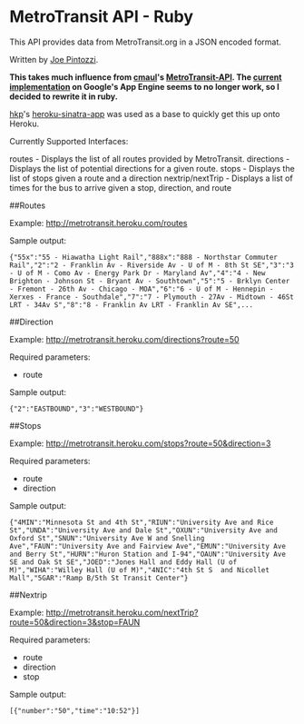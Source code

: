 # MetroTransit API - Ruby
This API provides data from MetroTransit.org in a JSON encoded format.

Written by [Joe Pintozzi](http://pintozzi.com).

**This takes much influence from [cmaul](https://github.com/cmaul)'s [MetroTransit-API](https://github.com/cmaul/MetroTransit-API).  The [current implementation](http://metrotransitapi.appspot.com/) on Google's App Engine seems to no longer work, so I decided to rewrite it in ruby.**

[hkp](https://github.com/hkp)'s [heroku-sinatra-app](https://github.com/hkp/heroku-sinatra-app) was used as a base to quickly get this up onto Heroku.

Currently Supported Interfaces:

routes - Displays the list of all routes provided by MetroTransit.
directions - Displays the list of potential directions for a given route.
stops - Displays the list of stops given a route and a direction
nextrip/nextTrip - Displays a list of times for the bus to arrive given a stop, direction, and route

##Routes

Example: <http://metrotransit.heroku.com/routes>

Sample output:

	{"55x":"55 - Hiawatha Light Rail","888x":"888 - Northstar Commuter Rail","2":"2 - Franklin Av - Riverside Av - U of M - 8th St SE","3":"3 - U of M - Como Av - Energy Park Dr - Maryland Av","4":"4 - New Brighton - Johnson St - Bryant Av - Southtown","5":"5 - Brklyn Center - Fremont - 26th Av - Chicago - MOA","6":"6 - U of M - Hennepin - Xerxes - France - Southdale","7":"7 - Plymouth - 27Av - Midtown - 46St LRT - 34Av S","8":"8 - Franklin Av LRT - Franklin Av SE",...

##Direction

Example: <http://metrotransit.heroku.com/directions?route=50>

Required parameters:

* route

Sample output:

	{"2":"EASTBOUND","3":"WESTBOUND"}
    
##Stops

Example: <http://metrotransit.heroku.com/stops?route=50&direction=3>

Required parameters:

* route
* direction

Sample output:

	{"4MIN":"Minnesota St and 4th St","RIUN":"University Ave and Rice St","UNDA":"University Ave and Dale St","OXUN":"University Ave and Oxford St","SNUN":"University Ave W and Snelling Ave","FAUN":"University Ave and Fairview Ave","EMUN":"University Ave and Berry St","HURN":"Huron Station and I-94","OAUN":"University Ave SE and Oak St SE","JOED":"Jones Hall and Eddy Hall (U of M)","WIHA":"Willey Hall (U of M)","4NIC":"4th St S  and Nicollet Mall","5GAR":"Ramp B/5th St Transit Center"}

##Nextrip

Example: <http://metrotransit.heroku.com/nextTrip?route=50&direction=3&stop=FAUN>

Required parameters:

* route
* direction
* stop

Sample output:

	[{"number":"50","time":"10:52"}]